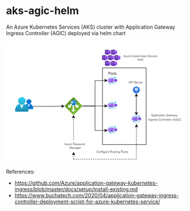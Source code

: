 # aks-agic-helm
An Azure Kubernetes Services (AKS) cluster with Application Gateway Ingress Controller (AGIC) deployed via helm chart



![1ingress.png](/1ingress.png)

References:
- https://github.com/Azure/application-gateway-kubernetes-ingress/blob/master/docs/setup/install-existing.md
- https://www.buchatech.com/2020/04/application-gateway-ingress-controller-deployment-script-for-azure-kubernetes-service/
